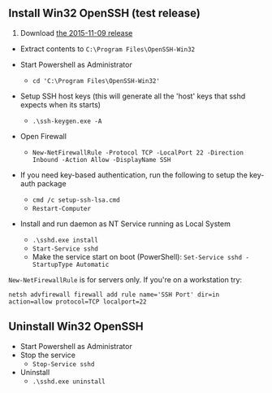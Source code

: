 ## Install Win32 OpenSSH (test release)

1. Download [the 2015-11-09 release](https://github.com/PowerShell/Win32-OpenSSH/releases/download/11_09_2015/OpenSSH-Win32.zip)
* Extract contents to `C:\Program Files\OpenSSH-Win32`
* Start Powershell as Administrator
     * `cd 'C:\Program Files\OpenSSH-Win32'`
* Setup SSH host keys (this will generate all the 'host' keys that sshd expects when its starts)
     * `.\ssh-keygen.exe -A`
* Open Firewall
     * `New-NetFirewallRule -Protocol TCP -LocalPort 22 -Direction Inbound -Action Allow -DisplayName SSH`
* If you need key-based authentication, run the following to setup the key-auth package
          
    * `cmd /c setup-ssh-lsa.cmd`
    * `Restart-Computer`

* Install and run daemon as NT Service running as Local System
     * `.\sshd.exe install`
     * `Start-Service sshd`
     * Make the service start on boot (PowerShell): `Set-Service sshd -StartupType Automatic`

`New-NetFirewallRule` is for servers only. If you're on a workstation try:

```
netsh advfirewall firewall add rule name='SSH Port' dir=in action=allow protocol=TCP localport=22
```

## Uninstall Win32 OpenSSH

* Start Powershell as Administrator
* Stop the service
     * `Stop-Service sshd`
* Uninstall
     * `.\sshd.exe uninstall`
